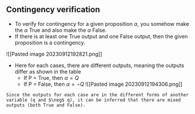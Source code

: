 
## Contingency verification

- To verify for contingency for a given proposition $\alpha$, you somehow make the $\alpha$ True and also make the $\alpha$ False.
- If there is at least one True output and one False output, then the given proposition is a contingency.

![[Pasted image 20230912192821.png]]

- Here for each cases, there are different outputs, meaning the outputs differ as shown in the table
	- If P = True, then $\alpha = Q$
	- If P = False, then $\alpha = \neg Q$
![[Pasted image 20230912194306.png]]

```ad-help
Since the outputs for each case are in the different forms of another variable (q and $\neg$ q), it can be inferred that there are mixed outputs (both True and False).
```

